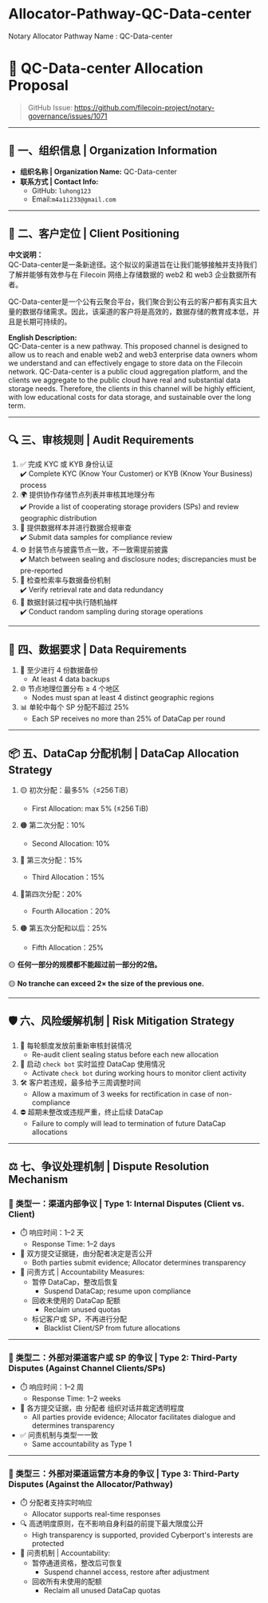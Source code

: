 # Allocator-Pathway-QC-Data-center
Notary Allocator Pathway Name : QC-Data-center

# 🚀 QC-Data-center Allocation Proposal

> GitHub Issue: https://github.com/filecoin-project/notary-governance/issues/1071

---

## 📌 一、组织信息 | Organization Information

- **组织名称 | Organization Name:**  QC-Data-center 
- **联系方式 | Contact Info:**  
  - GitHub: `luhong123`
  - Email:`m4a1i233@gmail.com`

---

## 🧭 二、客户定位 | Client Positioning

**中文说明：**  
 QC-Data-center是一条新途径。这个拟议的渠道旨在让我们能够接触并支持我们了解并能够有效参与在 Filecoin 网络上存储数据的 web2 和 web3 企业数据所有者。

 QC-Data-center是一个公有云聚合平台，我们聚合到公有云的客户都有真实且大量的数据存储需求。因此，该渠道的客户将是高效的，数据存储的教育成本低，并且是长期可持续的。

**English Description:**  
QC-Data-center is a new pathway. This proposed channel is designed to allow us to reach and enable web2 and web3 enterprise data owners whom we understand and can effectively engage to store data on the Filecoin network. QC-Data-center is a public cloud aggregation platform, and the clients we aggregate to the public cloud have real and substantial data storage needs. Therefore, the clients in this channel will be highly efficient, with low educational costs for data storage, and sustainable over the long term.

---

## 🔍 三、审核规则 | Audit Requirements

1. ✅ 完成 KYC 或 KYB 身份认证  
   ✔️ Complete KYC (Know Your Customer) or KYB (Know Your Business) process  
3. 🌍 提供协作存储节点列表并审核其地理分布  
   ✔️ Provide a list of cooperating storage providers (SPs) and review geographic distribution  
4. 🧪 提供数据样本并进行数据合规审查  
   ✔️ Submit data samples for compliance review  
5. ⚙️ 封装节点与披露节点一致，不一致需提前披露  
   ✔️ Match between sealing and disclosure nodes; discrepancies must be pre-reported  
6. 🔎 检查检索率与数据备份机制  
   ✔️ Verify retrieval rate and data redundancy  
7. 🎯 数据封装过程中执行随机抽样  
   ✔️ Conduct random sampling during storage operations  


---

## 💾 四、数据要求 | Data Requirements

1. 💠 至少进行 4 份数据备份  
   - At least 4 data backups  
2. 🌐 节点地理位置分布 ≥ 4 个地区  
   - Nodes must span at least 4 distinct geographic regions  
3. 📊 单轮中每个 SP 分配不超过 25%  
   - Each SP receives no more than 25% of DataCap per round  

---

## 📦 五、DataCap 分配机制 | DataCap Allocation Strategy

1. 🟡 初次分配：最多5%（≤256 TiB）  
   
   - First Allocation: max 5% (≤256 TiB)  
   
2. 🟠 第二次分配：10%  
   
   - Second Allocation: 10%
   
3. 🔵 第三次分配：15%  
   
   - Third Allocation：15%  
   
4. 🔵第四次分配：20% 

   - Fourth Allocation：20%

5. 🟠 第五次分配和以后：25%

   - Fifth Allocation：25%
   

🟡   **任何一部分的规模都不能超过前一部分的2倍。**

🟡      **No tranche can exceed 2× the size of the previous one.**

---

## 🛡️ 六、风险缓解机制 | Risk Mitigation Strategy

1. 🧾 每轮额度发放前重新审核封装情况  
   - Re-audit client sealing status before each new allocation  
2. 🤖 启动 `check bot` 实时监控 DataCap 使用情况  
   - Activate `check bot` during working hours to monitor client activity  
3. 🛠️ 客户若违规，最多给予三周调整时间  
   - Allow a maximum of 3 weeks for rectification in case of non-compliance  
4. ⛔ 超期未整改或违规严重，终止后续 DataCap  
   - Failure to comply will lead to termination of future DataCap allocations  

---

## ⚖️ 七、争议处理机制 | Dispute Resolution Mechanism

### 📁 类型一：渠道内部争议 | Type 1: Internal Disputes (Client vs. Client)

- ⏱️ 响应时间：1–2 天  
  - Response Time: 1–2 days  
- 📂 双方提交证据链，由分配者决定是否公开  
  - Both parties submit evidence; Allocator determines transparency  
- 🧾 问责方式 | Accountability Measures:  
  - 暂停 DataCap，整改后恢复  
    - Suspend DataCap; resume upon compliance  
  - 回收未使用的 DataCap 配额  
    - Reclaim unused quotas  
  - 标记客户或 SP，不再进行分配  
    - Blacklist Client/SP from future allocations  

---

### 📂 类型二：外部对渠道客户或 SP 的争议 | Type 2: Third-Party Disputes (Against Channel Clients/SPs)

- ⏱️ 响应时间：1–2 周  
  - Response Time: 1–2 weeks  
- 📄 各方提交证据，由 分配者 组织对话并裁定透明程度  
  - All parties provide evidence; Allocator facilitates dialogue and determines transparency  
- ✅ 问责机制与类型一一致  
  - Same accountability as Type 1  

---

### 🧭 类型三：外部对渠道运营方本身的争议 | Type 3: Third-Party Disputes (Against the Allocator/Pathway)

- ⏱️ 分配者支持实时响应  
  - Allocator supports real-time responses  
- 🔍 高透明度原则，在不影响自身利益的前提下最大限度公开  
  - High transparency is supported, provided Cyberport's interests are protected  
- 🧾 问责机制 | Accountability:  
  - 暂停通道资格，整改后可恢复  
    - Suspend channel access, restore after adjustment  
  - 回收所有未使用的配额  
    - Reclaim all unused DataCap quotas  

